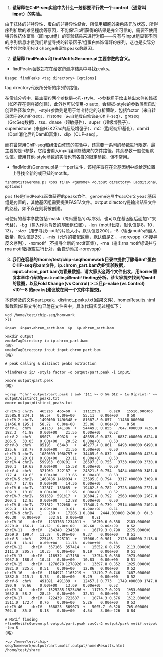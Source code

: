 1. **请解释在ChIP-seq实验中为什么一般都要平行做一个 control （通常叫 input）的实验。**

由于抗体的非特异性、蛋白的非特异性结合、所使用细胞的染色质开放状态、所得序列扩增的难易程度等原因，不能保证ip所获得的结果是完全可信的，需要不使用特异性抗体富集（即input组）的实验结果来进行对照——只有与input组显著不同的序列信息才是我们希望寻找的转录因子/组蛋白修饰偏好的序列，这也是实际分析中常常使用fold change来富集peaks的原因。

2. **请解释 findPeaks 和 findMotifsGenome.pl 主要参数的含义。**

- findPeaks函数旨在在给定的测序结果中寻找peaks。
```
Usage: findPeaks <tag directory> [options]
```
tag directory代表所分析的序列的路径。

在常规分析中，最主要的两个参数是-o和-style。-o参数用于给出输出文件的路径（如不存在则将被创建），此外也可以使用-o auto，会根据-style的参数类型自动创建路径和文件。-style参数则是用于给出特定的分析策略，包括factor（来自转录因子的ChIP-seq）、histone（来自组蛋白修饰的ChIP-seq）、groseq（GroSeq数据）、tss、dnase（超敏感性）、super（超级增强子）、superhistone（来自H3K27ac的超级增强子）、mC（胞嘧啶甲基化）、damid（DpnI消化后的DamID富集）、clip（CLIP-seq）。

而在最常用ChIP-seq和组蛋白修饰的实验中，还需要一系列的参数进行限定。最主要的是-i参数，它给出输入input组测序结果的文件路径，其余参数一般使用默认值。使用其他-style参数的实验也有各自的限定参数，但不常用。

- findMotifsGenome.pl是一个perl文件，该程序旨在在全基因组中或给定位置上寻找全新的或已知的motifs。
```
findMotifsGenome.pl <pos file> <genome> <output directory> [additional options]
```
pos file是findPeaks函数获得的peaks文件。genome选项中sacCer2 yeast基因组是内置的，其他基因组需要提供FASTA文件。output directory是输出结果文件的路径，如不存在则将被创建。

可使用的基本参数包括-mask（掩码重复/小写序列，也可以在基因组后面加“r“来代替），-bg（输入作为背景的基因组位置），-len（motif长度，默认值是8，10，12），-size（用于寻找motif的片段大小，默认值是200），-S（输出motifs的最大数量，默认值是25），-mis（允许的错配数量，默认值是2），-norevopp（不搜寻反义序列），-nomotif（不搜寻全新的motif富集），-rna（输出rna motif标识并与rna motif数据库进行比对，会自动添加-norevopp）

3. **我们在容器的/home/test/chip-seq/homework目录中提供了酵母Snf1蛋白CHIP-seq的bam文件，ip.chrom_part.bam为IP实验数据，input.chrom\_part.bam为背景数据。请大家从这两个文件出发，用homer重复本章中介绍的peak calling和motif finding分析。请大家提交找到的motif的截图，以及Fold Change (vs Control) >=8且p-value (vs Control) <10^−8 的peaks(建议放在同一个文件中提交)。**

本题涉及的文件part.peak、distinct_peaks.txt(结果文件)、homerResults.html和截图(结果文件)均已附在文件夹中，具体代码实现过程如下：

```
>cd /home/test/chip-seq/homework
>ls

input  input.chrom_part.bam  ip  ip.chrom_part.bam

>mkdir output
>makeTagDirectory ip ip.chrom_part.bam
(略)
>makeTagDirectory input input.chrom_part.bam
(略)

# peak calling & distinct peaks extraction
 
>findPeaks ip/ -style factor -o output/part.peak -i input/

>more output/part.peak
(略)

>grep '^chr' output/part.peak | awk '$11 >= 8 && $12 < 1e-8{print}' >> output/distinct_peaks.txt
>more output/distinct_peaks.txt

chrIV-1	chrIV	465220	465468	+	111129.9	0.920	15510.000000	15585.0	234.1	66.57	0.00e+00	55.11	0.00e+00	0.50
chrIV-2	chrIV	1490100	1490348	+	81687.8	0.857	11468.000000	11456.0	195.1	58.72	0.00e+00	35.06	0.00e+00	0.50
chrV-1	chrV	141138	141386	+	54449.0	0.855	7647.000000	7636.0	182.3	41.88	0.00e+00	21.55	0.00e+00	0.52
chrV-2	chrV	69078	69326	+	48659.0	0.823	6837.000000	6824.0	206.5	33.05	0.00e+00	20.52	0.00e+00	0.50
chrV-3	chrV	85195	85443	+	46277.4	0.861	6493.000000	6490.0	225.6	28.77	0.00e+00	21.56	0.00e+00	0.50
chrIV-3	chrIV	1080509	1080757	+	34405.0	0.832	4830.000000	4825.0	234.1	20.61	0.00e+00	23.11	0.00e+00	0.50
chrIV-4	chrIV	599953	600201	+	26597.0	0.755	3733.000000	3730.0	190.1	19.62	0.00e+00	15.58	0.00e+00	0.50
chrV-4	chrV	321939	322187	+	24821.5	0.754	3484.000000	3481.0	177.4	19.63	0.00e+00	13.66	0.00e+00	0.50
chrIV-5	chrIV	1468786	1469034	+	23595.0	0.794	3317.000000	3309.0	193.7	17.08	0.00e+00	14.36	0.00e+00	0.51
chrIV-6	chrIV	132817	133065	+	19402.3	0.782	2723.000000	2721.0	209.3	13.00	0.00e+00	11.95	0.00e+00	0.52
chrIV-7	chrIV	591669	591917	+	18304.2	0.792	2568.000000	2567.0	200.1	12.83	0.00e+00	12.88	0.00e+00	0.50
chrIV-8	chrIV	721812	722060	+	17840.7	0.739	2514.000000	2502.0	192.3	13.01	0.00e+00	9.61	0.00e+00	0.51
chrIV-9	chrIV	1	230	+	17206.1	0.884	2444.000000	2430.0	60.3	40.30	0.00e+00	632.81	0.00e+00	0.81
chrIV-10	chrIV	1233763	1234011	+	16250.6	0.888	2303.000000	2279.0	156.1	14.60	0.00e+00	10.68	0.00e+00	0.52
chrIV-11	chrIV	234340	234588	+	16179.3	0.790	2275.000000	2269.0	199.4	11.38	0.00e+00	9.37	0.00e+00	0.51
chrV-5	chrV	225453	225701	+	15066.9	0.901	2123.000000	2113.0	157.5	13.42	0.00e+00	11.73	0.00e+00	0.53
chrIV-12	chrIV	357166	357414	+	15052.6	0.705	2113.000000	2111.0	205.7	10.26	0.00e+00	8.19	0.00e+00	0.51
chrIV-13	chrIV	416932	417180	+	13954.5	0.838	1973.000000	1957.0	188.0	10.41	0.00e+00	10.83	0.00e+00	0.51
chrIV-15	chrIV	1278678	1278926	+	13697.8	0.852	1925.000000	1921.0	225.6	8.51	0.00e+00	12.86	0.00e+00	0.52
chrIV-16	chrIV	1164971	1165219	+	13419.7	0.746	1887.000000	1882.0	215.7	8.73	0.00e+00	9.29	0.00e+00	0.52
chrV-6	chrV	491091	491339	+	12457.1	0.773	1749.000000	1747.0	180.9	9.66	0.00e+00	13.69	0.00e+00	0.52
chrIV-14	chrIV	1525285	1525496	+	11779.7	0.923	1953.000000	1652.0	58.2	28.40	0.00e+00	32.51	0.00e+00	1.27
chrIV-17	chrIV	722439	722687	+	10774.3	0.676	1512.000000	1511.0	172.4	8.76	0.00e+00	5.26	0.00e+00	0.53
chrIV-46	chrIV	568825	569073	+	5005.7	0.820	705.000000	702.0	85.8	8.18	0.00e+00	4.54	3.86e-226	0.84

# Motif finding
>findMotifsGenome.pl output/part.peak sacCer2 output/part.motif.output -len 8
(略)

>cp /home/test/chip-seq/homework/output/part.motif.output/homerResults.html /home/test/share
```
